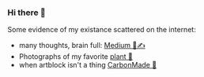 ### Hi there 👋


Some evidence of my existance scattered on the internet:<br>
- many thoughts, brain full: [Medium 🧠✍️](https://medium.com/@teresawithoutah) <br>
- Photographs of my favorite [plant 🌱](https://vsco.co/teresawithoutah/journal/ficus-lyrata)
- when artblock isn't a thing [CarbonMade 🎨](https://teresaluzmiller.carbonmade.com/)
